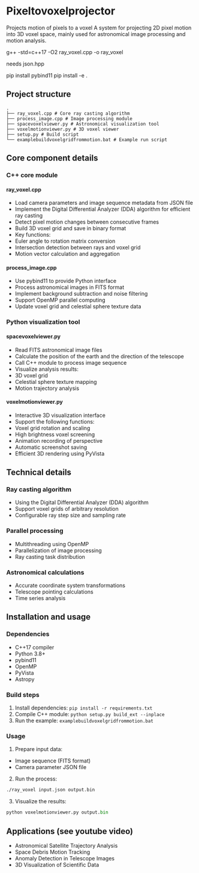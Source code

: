 # Pixeltovoxelprojector
Projects motion of pixels to a voxel
A system for projecting 2D pixel motion into 3D voxel space, mainly used for astronomical image processing and motion analysis.

g++ -std=c++17 -O2 ray_voxel.cpp -o ray_voxel

needs json.hpp

pip install pybind11
pip install -e .


## Project structure

```
.
├── ray_voxel.cpp # Core ray casting algorithm
├── process_image.cpp # Image processing module
├── spacevoxelviewer.py # Astronomical visualization tool
├── voxelmotionviewer.py # 3D voxel viewer
├── setup.py # Build script
└── examplebuildvoxelgridfrommotion.bat # Example run script
```

## Core component details

### C++ core module

#### ray_voxel.cpp
- Load camera parameters and image sequence metadata from JSON file
- Implement the Digital Differential Analyzer (DDA) algorithm for efficient ray casting
- Detect pixel motion changes between consecutive frames
- Build 3D voxel grid and save in binary format
- Key functions:
- Euler angle to rotation matrix conversion
- Intersection detection between rays and voxel grid
- Motion vector calculation and aggregation

#### process_image.cpp
- Use pybind11 to provide Python interface
- Process astronomical images in FITS format
- Implement background subtraction and noise filtering
- Support OpenMP parallel computing
- Update voxel grid and celestial sphere texture data

### Python visualization tool

#### spacevoxelviewer.py
- Read FITS astronomical image files
- Calculate the position of the earth and the direction of the telescope
- Call C++ module to process image sequence
- Visualize analysis results:
- 3D voxel grid
- Celestial sphere texture mapping
- Motion trajectory analysis

#### voxelmotionviewer.py
- Interactive 3D visualization interface
- Support the following functions:
- Voxel grid rotation and scaling
- High brightness voxel screening
- Animation recording of perspective
- Automatic screenshot saving
- Efficient 3D rendering using PyVista

## Technical details

### Ray casting algorithm
- Using the Digital Differential Analyzer (DDA) algorithm
- Support voxel grids of arbitrary resolution
- Configurable ray step size and sampling rate

### Parallel processing
- Multithreading using OpenMP
- Parallelization of image processing
- Ray casting task distribution

### Astronomical calculations
- Accurate coordinate system transformations
- Telescope pointing calculations
- Time series analysis

## Installation and usage

### Dependencies
- C++17 compiler
- Python 3.8+
- pybind11
- OpenMP
- PyVista
- Astropy

### Build steps
1. Install dependencies: `pip install -r requirements.txt`
2. Compile C++ module: `python setup.py build_ext --inplace`
3. Run the example: `examplebuildvoxelgridfrommotion.bat`

### Usage 

1. Prepare input data:
- Image sequence (FITS format)
- Camera parameter JSON file
2. Run the process:
```bash
./ray_voxel input.json output.bin
```
3. Visualize the results:
```python
python voxelmotionviewer.py output.bin
```

## Applications (see youtube video)

- Astronomical Satellite Trajectory Analysis
- Space Debris Motion Tracking
- Anomaly Detection in Telescope Images
- 3D Visualization of Scientific Data

